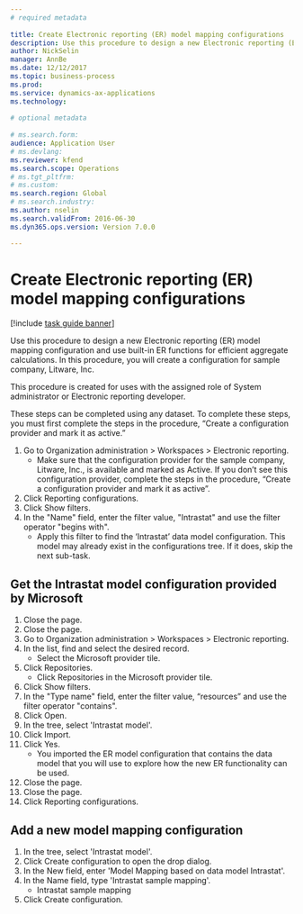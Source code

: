 ```yaml
--- 
# required metadata 
 
title: Create Electronic reporting (ER) model mapping configurations
description: Use this procedure to design a new Electronic reporting (ER) model mapping configuration and use built-in ER functions for efficient aggregate calculations. 
author: NickSelin
manager: AnnBe 
ms.date: 12/12/2017
ms.topic: business-process 
ms.prod:  
ms.service: dynamics-ax-applications 
ms.technology:  
 
# optional metadata 
 
# ms.search.form:   
audience: Application User 
# ms.devlang:  
ms.reviewer: kfend
ms.search.scope: Operations 
# ms.tgt_pltfrm:  
# ms.custom:  
ms.search.region: Global
# ms.search.industry: 
ms.author: nselin
ms.search.validFrom: 2016-06-30 
ms.dyn365.ops.version: Version 7.0.0 

---
```

# Create Electronic reporting (ER) model mapping configurations

[!include [task guide banner](../../includes/task-guide-banner.md)]

Use this procedure to design a new Electronic reporting (ER) model mapping configuration and use built-in ER functions for efficient aggregate calculations. In this procedure, you will create a configuration for sample company, Litware, Inc. 

This procedure is created for uses with the assigned role of System administrator or Electronic reporting developer.

These steps can be completed using any dataset. To complete these steps, you must first complete the steps in the procedure, “Create a configuration provider and mark it as active.”

1. Go to Organization administration > Workspaces > Electronic reporting.
    * Make sure that the configuration provider for the sample company, Litware, Inc., is available and marked as Active. If you don’t see this configuration provider, complete the steps in the procedure, “Create a configuration provider and mark it as active”.  
2. Click Reporting configurations.
3. Click Show filters.
4. In the "Name" field, enter the filter value, "Intrastat" and use the filter operator "begins with".
    * Apply this filter to find the ‘Intrastat’ data model configuration. This model may already exist in the configurations tree. If it does, skip the next sub-task.   

## Get the Intrastat model configuration provided by Microsoft
1. Close the page.
2. Close the page.
3. Go to Organization administration > Workspaces > Electronic reporting.
4. In the list, find and select the desired record.
    * Select the Microsoft provider tile.  
5. Click Repositories.
    * Click Repositories in the Microsoft provider tile.  
6. Click Show filters.
7. In the "Type name" field, enter the filter value, “resources” and use the filter operator "contains". 
8. Click Open.
9. In the tree, select 'Intrastat model'.
10. Click Import.
11. Click Yes.
    * You imported the ER model configuration that contains the data model that you will use to explore how the new ER functionality can be used.  
12. Close the page.
13. Close the page.
14. Click Reporting configurations.

## Add a new model mapping configuration
1. In the tree, select 'Intrastat model'.
2. Click Create configuration to open the drop dialog.
3. In the New field, enter 'Model Mapping based on data model Intrastat'.
4. In the Name field, type 'Intrastat sample mapping'.
    * Intrastat sample mapping  
5. Click Create configuration.

